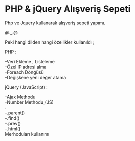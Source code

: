 # PHP & jQuery Alışveriş Sepeti
Php ve Jquery kullanarak alışveriş sepeti yapımı.  
  
@._.@  
  
Peki hangi dilden hangi özellikler kullanıldı ;  
  
PHP :  
  
-Veri Ekleme , Listeleme  
-Özel IP adresi alma  
-Foreach Döngüsü  
-Değişkene yeni değer atama  

jQuery (JavaScript) :

-Ajax Methodu  
-Number Methodu_(JS)   
.  
-.parent()  
-.find()  
-.prev()  
-.html()  
Merhoduları kullanımı
